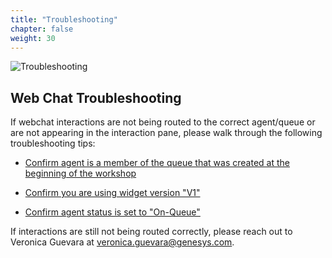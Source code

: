 ```yaml
---
title: "Troubleshooting"
chapter: false
weight: 30
---
```

![Troubleshooting](/images/Webchat3-768x300.jpg)

## Web Chat Troubleshooting 

If webchat interactions are not being routed to the correct agent/queue or are not appearing in the interaction pane, please walk through the following troubleshooting tips:

* [Confirm agent is a member of the queue that was created at the beginning of the workshop](https://genesys-samples.github.io/gride-demo/020-settinguptheinteractions/10_first.html#queues)

* [Confirm you are using widget version "V1"](https://genesys-samples.github.io/gride-demo/020-settinguptheinteractions/20_second.html#follow-along)

* [Confirm agent status is set to "On-Queue"](https://genesys-samples.github.io/gride-demo/030-testinteractions/10_first.html#test-an-incoming-voice-interaction)

 If interactions are still not being routed correctly, please reach out to Veronica Guevara at veronica.guevara@genesys.com.